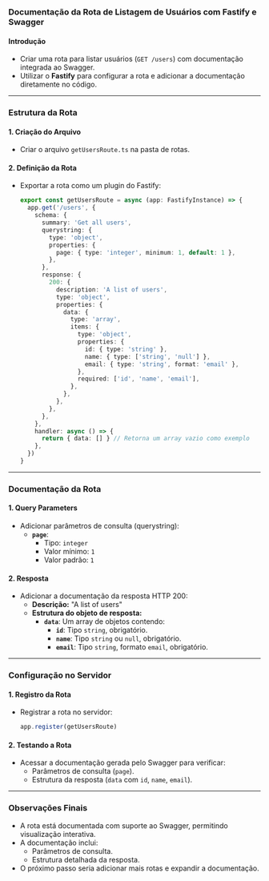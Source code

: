### Documentação da Rota de Listagem de Usuários com Fastify e Swagger

#### Introdução

- Criar uma rota para listar usuários (`GET /users`) com documentação integrada ao Swagger.
- Utilizar o **Fastify** para configurar a rota e adicionar a documentação diretamente no código.

---

### Estrutura da Rota

#### 1. **Criação do Arquivo**

- Criar o arquivo `getUsersRoute.ts` na pasta de rotas.

#### 2. **Definição da Rota**

- Exportar a rota como um plugin do Fastify:
  ```typescript
  export const getUsersRoute = async (app: FastifyInstance) => {
    app.get('/users', {
      schema: {
        summary: 'Get all users',
        querystring: {
          type: 'object',
          properties: {
            page: { type: 'integer', minimum: 1, default: 1 },
          },
        },
        response: {
          200: {
            description: 'A list of users',
            type: 'object',
            properties: {
              data: {
                type: 'array',
                items: {
                  type: 'object',
                  properties: {
                    id: { type: 'string' },
                    name: { type: ['string', 'null'] },
                    email: { type: 'string', format: 'email' },
                  },
                  required: ['id', 'name', 'email'],
                },
              },
            },
          },
        },
      },
      handler: async () => {
        return { data: [] } // Retorna um array vazio como exemplo
      },
    })
  }
  ```

---

### Documentação da Rota

#### 1. **Query Parameters**

- Adicionar parâmetros de consulta (querystring):
  - **`page`**:
    - Tipo: `integer`
    - Valor mínimo: `1`
    - Valor padrão: `1`

#### 2. **Resposta**

- Adicionar a documentação da resposta HTTP 200:
  - **Descrição:** "A list of users"
  - **Estrutura do objeto de resposta:**
    - **`data`**: Um array de objetos contendo:
      - **`id`**: Tipo `string`, obrigatório.
      - **`name`**: Tipo `string` ou `null`, obrigatório.
      - **`email`**: Tipo `string`, formato `email`, obrigatório.

---

### Configuração no Servidor

#### 1. **Registro da Rota**

- Registrar a rota no servidor:
  ```typescript
  app.register(getUsersRoute)
  ```

#### 2. **Testando a Rota**

- Acessar a documentação gerada pelo Swagger para verificar:
  - Parâmetros de consulta (`page`).
  - Estrutura da resposta (`data` com `id`, `name`, `email`).

---

### Observações Finais

- A rota está documentada com suporte ao Swagger, permitindo visualização interativa.
- A documentação inclui:
  - Parâmetros de consulta.
  - Estrutura detalhada da resposta.
- O próximo passo seria adicionar mais rotas e expandir a documentação.
